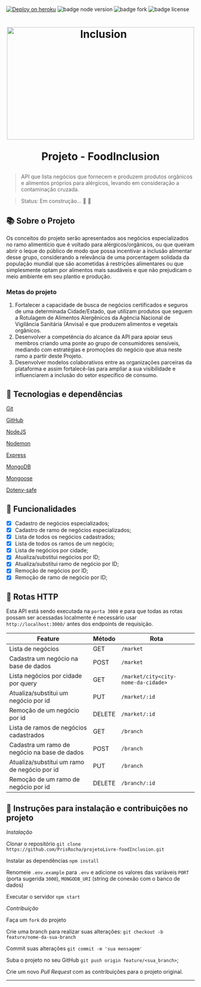 [![Deploy on heroku](https://img.shields.io/badge/deploy-heroku.com-blueviolet)](https://foodinclusion.herokuapp.com/) 
![badge node version](https://img.shields.io/badge/node-v12.18.3-brightgreen)
![badge fork](https://img.shields.io/github/forks/maaysiq/projeto-final?style=social)
![badge license](https://img.shields.io/github/license/maaysiq/projeto-final?style=social)

<h1 align="center">
  <img src="img/foto1.jpg" alt="Inclusion" width="500" height="300">
  <p align="center">Projeto - FoodInclusion<p>
</h1>

> API que lista negócios que fornecem e produzem produtos orgânicos e alimentos próprios para alérgicos, levando em consideração a contaminação cruzada.

> Status: Em construção... 🚧 👷  

 ## 📚 **Sobre o Projeto**

 Os conceitos do projeto serão apresentados aos negócios especializados no ramo alimentício que é voltado para alérgicos/orgânicos, ou que queiram abrir o leque do público de modo que possa incentivar a inclusão alimentar desse grupo, considerando a relevância de uma porcentagem solidada da população mundial que são acometidas á restrições alimentares ou que simplesmente optam por alimentos mais saudáveis e que não prejudicam o meio ambiente em seu plantio e produção. 

 ### Metas do projeto
1. Fortalecer a capacidade de busca de negócios certificados e seguros de uma determinada Cidade/Estado, que utilizam produtos que seguem a Rotulagem de Alimentos Alergênicos da Agência Nacional de Vigilância Sanitária (Anvisa) e que produzem alimentos e vegetais orgânicos.
2. Desenvolver a competência  do alcance da API para apoiar seus membros criando uma ponte ao grupo de consumidores sensíveis, mediando com estratégias e promoções do negócio que atua neste ramo a partir deste Projeto. 
3. Desenvolver modelos colaborativos entre as organizações parceiras da plataforma e assim fortalecê-las para ampliar a sua visibilidade e influenciarem a inclusão do setor especifico de consumo. 

 ## 🚀 **Tecnologias e dependências**

 [Git](https://git-scm.com/)

 [GitHub](https://github.com/)

 [NodeJS](https://nodejs.org/pt-br/) 

 [Nodemon](https://www.npmjs.com/package/nodemon)

 [Express](https://expressjs.com/pt-br/)

 [MongoDB](https://www.mongodb.com/)

 [Mongoose](https://mongoosejs.com/)

 [Dotenv-safe](https://www.npmjs.com/package/dotenv-safe)


## 🔧 **Funcionalidades**

- [X] Cadastro de negócios especializados; 
- [X] Cadastro de ramo de negócios especializados;
- [X] Lista de todos os  negócios cadastrados;
- [X] Lista de todos os  ramos de um negócio;
- [X] Lista de negócios por cidade;
- [X] Atualiza/substitui negócios por ID;
- [X] Atualiza/substitui ramo de negócio por ID;
- [X] Remoção de negócios por ID;
- [X] Remoção de ramo de negócio por ID;

## 🎯 **Rotas HTTP**

Esta API está sendo executada na `porta 3000` e para que todas as rotas possam ser acessadas localmente é necessário usar `http://localhost:3000/` antes dos endpoints de requisição.


| Feature | Método | Rota |
|---------|--------|------|
| Lista de negócios | GET | `/market` |
| Cadastra um negócio na base de dados | POST | `/market` |
| Lista negócios por cidade por query | GET | `/market/city<city-nome-da-cidade>` |
| Atualiza/substitui um negócio por id | PUT | `/market/:id` |
| Remoção de um negócio por id | DELETE | `/market/:id` |
| Lista de ramos de negócios cadastrados | GET | `/branch` |
| Cadastra um ramo de negócio na base de dados | POST | `/branch` |
| Atualiza/substitui um ramo de negócio por id | PUT | `/branch` |
| Remoção de um ramo de negócio por id | DELETE | `/branch/:id` |


## 📌 **Instruções para instalação e contribuições no projeto**

*Instalação*

 Clonar o repositório
` git clone https://github.com/PrisRocha/projetoLivre-foodInclusion.git `

 Instalar as dependências
 ` npm install `

 Renomeie `.env.example` para `.env` e adicione os valores das variáveis `PORT` (porta sugerida `3000`), `MONGODB_URI` (string de conexão com o banco de dados)

 Executar o servidor
 ` npm start `

*Contribuição*

Faça um `fork` do projeto 

Crie uma branch para realizar suas alterações: `git checkout -b feature/nome-da-sua-branch`

Commit suas alterações `git commit -m 'sua mensagem'`

Suba o projeto no seu GitHub `git push origin feature/<sua_branch>`;

 Crie um novo _Pull Request_ com as contribuições para o projeto original.


---



